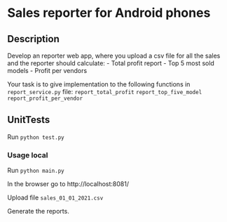 # Sales reporter for Android phones 

## Description

Develop an reporter web app, where you upload a csv file for all the sales 
and the reporter should calculate:
    - Total profit report
    - Top 5 most sold models
    - Profit per vendors

Your task is to give implementation to the following functions in `report_service.py` file:
   `report_total_profit` 
   `report_top_five_model` 
   `report_profit_per_vendor` 

## UnitTests
Run `python test.py`

### Usage local
Run `python main.py`

In the browser go to http://localhost:8081/

Upload file `sales_01_01_2021.csv`

Generate the reports.


